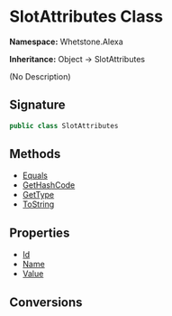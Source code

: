 # SlotAttributes Class
**Namespace:** Whetstone.Alexa

**Inheritance:** Object → SlotAttributes

(No Description)

## Signature
```csharp
public class SlotAttributes
```
## Methods
- [Equals](SlotAttributes/Equals.md)
- [GetHashCode](SlotAttributes/GetHashCode.md)
- [GetType](SlotAttributes/GetType.md)
- [ToString](SlotAttributes/ToString.md)
## Properties
- [Id](SlotAttributes/Id.md)
- [Name](SlotAttributes/Name.md)
- [Value](SlotAttributes/Value.md)
## Conversions
